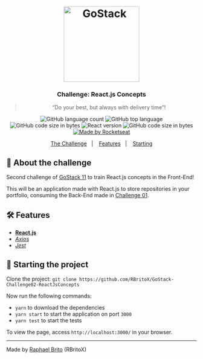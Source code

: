 <h1 align="center">
    <img alt="GoStack" src="https://rocketseat-cdn.s3-sa-east-1.amazonaws.com/bootcamp-header.png" width="200px" />
</h1>

<h3 align="center">
  Challenge: React.js Concepts
</h3>

<blockquote align="center">“Do your best, but always with delivery time”!</blockquote>

<p align="center">
  <img alt="GitHub language count" src="https://img.shields.io/github/languages/count/rbritox/GoStack-Challenge02-ReactJsConcepts">

  <img alt="GitHub top language" src="https://img.shields.io/github/languages/top/rbritox/GoStack-Challenge02-ReactJsConcepts">
  
  <img alt="GitHub code size in bytes" src="https://img.shields.io/github/repo-size/rbritox/GoStack-Challenge02-ReactJsConcepts">
  
  <img alt="React version" src="https://img.shields.io/badge/React.js-v16.13.1-blue?style=flat&logo=react">

  <img alt="GitHub code size in bytes" src="https://img.shields.io/codacy/grade/23c95cbb62f947289d85160741cdf805">

  <a href="https://github.com/RBritoX/GoStack-Challenge02-ReactJsConcepts/blob/master/LICENSE">
    <img alt="Made by Rocketseat" src="https://img.shields.io/github/license/rbritox/GoStack-Challenge02-ReactJsConcepts">
  </a>
</p>

<p align="center">
  <a href="#rocket-about-the-challenge">The Challenge</a>&nbsp;&nbsp;&nbsp;|&nbsp;&nbsp;&nbsp;
  <a href="#hammer_and_wrench-features">Features</a>&nbsp;&nbsp;&nbsp;|&nbsp;&nbsp;&nbsp;
  <a href="#checkered_flag-starting-the-project">Starting</a>
</p>

## :rocket: About the challenge

Second challenge of [GoStack 11](https://rocketseat.com.br/gostack) to train React.js concepts in the Front-End!

This will be an application made with React.js to store repositories in your portfolio, consuming the Back-End made in [Challenge 01](https://github.com/RBritoX/GoStack-Challenge01-NodeJsConcepts).

## :hammer_and_wrench: Features

- **[React.js](https://pt-br.reactjs.org/)**
- *[Axios](https://nodemon.io/)*
- *[Jest](https://jestjs.io/)*

## :checkered_flag: Starting the project

Clone the project: `git clone https://github.com/RBritoX/GoStack-Challenge02-ReactJsConcepts`

Now run the following commands:

- `yarn` to download the dependencies
- `yarn start` to start the application on port `3000`
- `yarn test` to start the tests

To view the page, access `http://localhost:3000/` in your browser.

---

Made by [Raphael Brito](https://www.linkedin.com/in/raphaellbrito/) (RBritoX)
